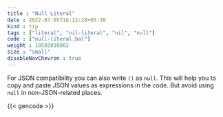```yaml
---
title : "Null Literal"
date : 2022-07-05T16:12:28+05:30
kind : tip 
tags : ["literal", "nil-literal", "nil", "null"] 
code : ["null-literal.bal"] 
weight : 10502010002 
size : "small" 
disableNavChevron : true
---
```


For JSON compatibility you can also write `()` as `null`. This will help you to copy and paste JSON values as expressions in the code. But avoid using `null` in non-JSON-related places.

<!--more-->

{{< gencode >}}
